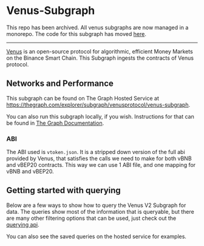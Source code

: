 # Venus-Subgraph

This repo has been archived. All venus subgraphs are now managed in a monorepo. The code for this subgraph has moved [here](https://github.com/VenusProtocol/subgraphs/tree/master/subgraphs/venus).

---

[Venus](https://venus.io/) is an open-source protocol for algorithmic, efficient Money Markets on the Binance Smart Chain. This Subgraph ingests the contracts of Venus protocol.

## Networks and Performance

This subgraph can be found on The Graph Hosted Service at https://thegraph.com/explorer/subgraph/venusprotocol/venus-subgraph.

You can also run this subgraph locally, if you wish. Instructions for that can be found in [The Graph Documentation](https://thegraph.com/docs/en/developer/quick-start/).

### ABI

The ABI used is `vtoken.json`. It is a stripped down version of the full abi provided by Venus, that satisfies the calls we need to make for both vBNB and vBEP20 contracts. This way we can use 1 ABI file, and one mapping for vBNB and vBEP20.

## Getting started with querying

Below are a few ways to show how to query the Venus V2 Subgraph for data. The queries show most of the information that is queryable, but there are many other filtering options that can be used, just check out the [querying api](https://github.com/graphprotocol/graph-node/blob/master/docs/graphql-api.md).

You can also see the saved queries on the hosted service for examples.
